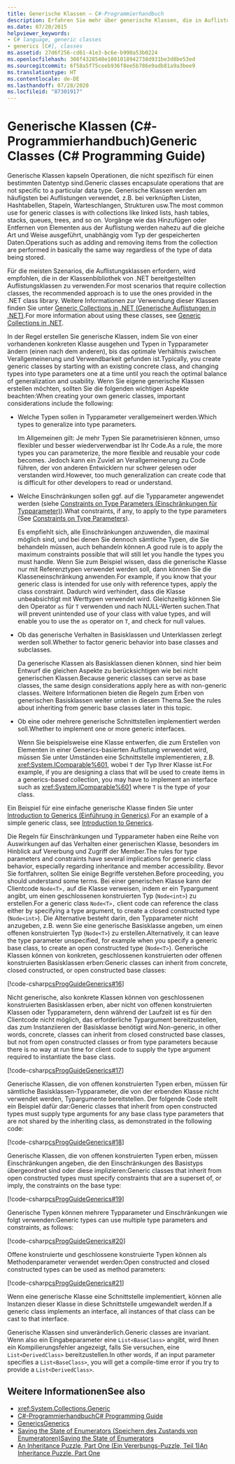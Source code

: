 ```yaml
---
title: Generische Klassen – C#-Programmierhandbuch
description: Erfahren Sie mehr über generische Klassen, die in Auflistungen wie verknüpften Listen, Hashtabellen, Stapeln, Warteschlangen und Strukturen verwendet werden.
ms.date: 07/20/2015
helpviewer_keywords:
- C# language, generic classes
- generics [C#], classes
ms.assetid: 27d6f256-cd61-41e3-bc6e-b990a53b0224
ms.openlocfilehash: 308f4328540e1001018942738d931be3d8be53ed
ms.sourcegitcommit: 6f58a5f75ceeb936f8ee5b786e9adb81a9a3bee9
ms.translationtype: HT
ms.contentlocale: de-DE
ms.lasthandoff: 07/28/2020
ms.locfileid: "87301917"
---
```

# <a name="generic-classes-c-programming-guide"></a><span data-ttu-id="a3808-103">Generische Klassen (C#-Programmierhandbuch)</span><span class="sxs-lookup"><span data-stu-id="a3808-103">Generic Classes (C# Programming Guide)</span></span>
<span data-ttu-id="a3808-104">Generische Klassen kapseln Operationen, die nicht spezifisch für einen bestimmten Datentyp sind.</span><span class="sxs-lookup"><span data-stu-id="a3808-104">Generic classes encapsulate operations that are not specific to a particular data type.</span></span> <span data-ttu-id="a3808-105">Generische Klassen werden am häufigsten bei Auflistungen verwendet, z.B. bei verknüpften Listen, Hashtabellen, Stapeln, Warteschlangen, Strukturen usw.</span><span class="sxs-lookup"><span data-stu-id="a3808-105">The most common use for generic classes is with collections like linked lists, hash tables, stacks, queues, trees, and so on.</span></span> <span data-ttu-id="a3808-106">Vorgänge wie das Hinzufügen oder Entfernen von Elementen aus der Auflistung werden nahezu auf die gleiche Art und Weise ausgeführt, unabhängig vom Typ der gespeicherten Daten.</span><span class="sxs-lookup"><span data-stu-id="a3808-106">Operations such as adding and removing items from the collection are performed in basically the same way regardless of the type of data being stored.</span></span>  
  
 <span data-ttu-id="a3808-107">Für die meisten Szenarios, die Auflistungsklassen erfordern, wird empfohlen, die in der Klassenbibliothek von .NET bereitgestellten Auflistungsklassen zu verwenden.</span><span class="sxs-lookup"><span data-stu-id="a3808-107">For most scenarios that require collection classes, the recommended approach is to use the ones provided in the .NET class library.</span></span> <span data-ttu-id="a3808-108">Weitere Informationen zur Verwendung dieser Klassen finden Sie unter [Generic Collections in .NET (Generische Auflistungen in .NET)](../../../standard/generics/collections.md).</span><span class="sxs-lookup"><span data-stu-id="a3808-108">For more information about using these classes, see [Generic Collections in .NET](../../../standard/generics/collections.md).</span></span>  
  
 <span data-ttu-id="a3808-109">In der Regel erstellen Sie generische Klassen, indem Sie von einer vorhandenen konkreten Klasse ausgehen und Typen in Typparameter ändern (einen nach dem anderen), bis das optimale Verhältnis zwischen Verallgemeinerung und Verwendbarkeit gefunden ist.</span><span class="sxs-lookup"><span data-stu-id="a3808-109">Typically, you create generic classes by starting with an existing concrete class, and changing types into type parameters one at a time until you reach the optimal balance of generalization and usability.</span></span> <span data-ttu-id="a3808-110">Wenn Sie eigene generische Klassen erstellen möchten, sollten Sie die folgenden wichtigen Aspekte beachten:</span><span class="sxs-lookup"><span data-stu-id="a3808-110">When creating your own generic classes, important considerations include the following:</span></span>  
  
- <span data-ttu-id="a3808-111">Welche Typen sollen in Typparameter verallgemeinert werden.</span><span class="sxs-lookup"><span data-stu-id="a3808-111">Which types to generalize into type parameters.</span></span>  
  
     <span data-ttu-id="a3808-112">Im Allgemeinen gilt: Je mehr Typen Sie parametrisieren können, umso flexibler und besser wiederverwendbar ist Ihr Code.</span><span class="sxs-lookup"><span data-stu-id="a3808-112">As a rule, the more types you can parameterize, the more flexible and reusable your code becomes.</span></span> <span data-ttu-id="a3808-113">Jedoch kann ein Zuviel an Verallgemeinerung zu Code führen, der von anderen Entwicklern nur schwer gelesen oder verstanden wird.</span><span class="sxs-lookup"><span data-stu-id="a3808-113">However, too much generalization can create code that is difficult for other developers to read or understand.</span></span>  
  
- <span data-ttu-id="a3808-114">Welche Einschränkungen sollen ggf. auf die Typparameter angewendet werden (siehe [Constraints on Type Parameters (Einschränkungen für Typparameter)](./constraints-on-type-parameters.md)).</span><span class="sxs-lookup"><span data-stu-id="a3808-114">What constraints, if any, to apply to the type parameters (See [Constraints on Type Parameters](./constraints-on-type-parameters.md)).</span></span>  
  
     <span data-ttu-id="a3808-115">Es empfiehlt sich, alle Einschränkungen anzuwenden, die maximal möglich sind, und bei denen Sie dennoch sämtliche Typen, die Sie behandeln müssen, auch behandeln können.</span><span class="sxs-lookup"><span data-stu-id="a3808-115">A good rule is to apply the maximum constraints possible that will still let you handle the types you must handle.</span></span> <span data-ttu-id="a3808-116">Wenn Sie zum Beispiel wissen, dass die generische Klasse nur mit Referenztypen verwendet werden soll, dann können Sie die Klasseneinschränkung anwenden.</span><span class="sxs-lookup"><span data-stu-id="a3808-116">For example, if you know that your generic class is intended for use only with reference types, apply the class constraint.</span></span> <span data-ttu-id="a3808-117">Dadurch wird verhindert, dass die Klasse unbeabsichtigt mit Werttypen verwendet wird. Gleichzeitig können Sie den Operator `as` für `T` verwenden und nach NULL-Werten suchen.</span><span class="sxs-lookup"><span data-stu-id="a3808-117">That will prevent unintended use of your class with value types, and will enable you to use the `as` operator on `T`, and check for null values.</span></span>  
  
- <span data-ttu-id="a3808-118">Ob das generische Verhalten in Basisklassen und Unterklassen zerlegt werden soll.</span><span class="sxs-lookup"><span data-stu-id="a3808-118">Whether to factor generic behavior into base classes and subclasses.</span></span>  
  
     <span data-ttu-id="a3808-119">Da generische Klassen als Basisklassen dienen können, sind hier beim Entwurf die gleichen Aspekte zu berücksichtigen wie bei nicht generischen Klassen.</span><span class="sxs-lookup"><span data-stu-id="a3808-119">Because generic classes can serve as base classes, the same design considerations apply here as with non-generic classes.</span></span> <span data-ttu-id="a3808-120">Weitere Informationen bieten die Regeln zum Erben von generischen Basisklassen weiter unten in diesem Thema.</span><span class="sxs-lookup"><span data-stu-id="a3808-120">See the rules about inheriting from generic base classes later in this topic.</span></span>  
  
- <span data-ttu-id="a3808-121">Ob eine oder mehrere generische Schnittstellen implementiert werden soll.</span><span class="sxs-lookup"><span data-stu-id="a3808-121">Whether to implement one or more generic interfaces.</span></span>  
  
     <span data-ttu-id="a3808-122">Wenn Sie beispielsweise eine Klasse entwerfen, die zum Erstellen von Elementen in einer Generics-basierten Auflistung verwendet wird, müssen Sie unter Umständen eine Schnittstelle implementieren, z.B. <xref:System.IComparable%601>, wobei `T` der Typ Ihrer Klasse ist.</span><span class="sxs-lookup"><span data-stu-id="a3808-122">For example, if you are designing a class that will be used to create items in a generics-based collection, you may have to implement an interface such as <xref:System.IComparable%601> where `T` is the type of your class.</span></span>  
  
 <span data-ttu-id="a3808-123">Ein Beispiel für eine einfache generische Klasse finden Sie unter [Introduction to Generics (Einführung in Generics)](./index.md).</span><span class="sxs-lookup"><span data-stu-id="a3808-123">For an example of a simple generic class, see [Introduction to Generics](./index.md).</span></span>  
  
 <span data-ttu-id="a3808-124">Die Regeln für Einschränkungen und Typparameter haben eine Reihe von Auswirkungen auf das Verhalten einer generischen Klasse, besonders im Hinblick auf Vererbung und Zugriff der Member.</span><span class="sxs-lookup"><span data-stu-id="a3808-124">The rules for type parameters and constraints have several implications for generic class behavior, especially regarding inheritance and member accessibility.</span></span> <span data-ttu-id="a3808-125">Bevor Sie fortfahren, sollten Sie einige Begriffe verstehen.</span><span class="sxs-lookup"><span data-stu-id="a3808-125">Before proceeding, you should understand some terms.</span></span> <span data-ttu-id="a3808-126">Bei einer generischen Klasse kann der Clientcode `Node<T>,` auf die Klasse verweisen, indem er ein Typargument angibt, um einen geschlossenen konstruierten Typ (`Node<int>`) zu erstellen.</span><span class="sxs-lookup"><span data-stu-id="a3808-126">For a generic class `Node<T>,` client code can reference the class either by specifying a type argument, to create a closed constructed type (`Node<int>`).</span></span> <span data-ttu-id="a3808-127">Die Alternative besteht darin, den Typparameter nicht anzugeben, z.B. wenn Sie eine generische Basisklasse angeben, um einen offenen konstruierten Typ (`Node<T>`) zu erstellen.</span><span class="sxs-lookup"><span data-stu-id="a3808-127">Alternatively, it can leave the type parameter unspecified, for example when you specify a generic base class, to create an open constructed type (`Node<T>`).</span></span> <span data-ttu-id="a3808-128">Generische Klassen können von konkreten, geschlossenen konstruierten oder offenen konstruierten Basisklassen erben:</span><span class="sxs-lookup"><span data-stu-id="a3808-128">Generic classes can inherit from concrete, closed constructed, or open constructed base classes:</span></span>  
  
 [!code-csharp[csProgGuideGenerics#16](~/samples/snippets/csharp/VS_Snippets_VBCSharp/csProgGuideGenerics/CS/Generics.cs#16)]  
  
 <span data-ttu-id="a3808-129">Nicht generische, also konkrete Klassen können von geschlossenen konstruierten Basisklassen erben, aber nicht von offenen konstruierten Klassen oder Typparametern, denn während der Laufzeit ist es für den Clientcode nicht möglich, das erforderliche Typargument bereitzustellen, das zum Instanziieren der Basisklasse benötigt wird.</span><span class="sxs-lookup"><span data-stu-id="a3808-129">Non-generic, in other words, concrete, classes can inherit from closed constructed base classes, but not from open constructed classes or from type parameters because there is no way at run time for client code to supply the type argument required to instantiate the base class.</span></span>  
  
 [!code-csharp[csProgGuideGenerics#17](~/samples/snippets/csharp/VS_Snippets_VBCSharp/csProgGuideGenerics/CS/Generics.cs#17)]  
  
 <span data-ttu-id="a3808-130">Generische Klassen, die von offenen konstruierten Typen erben, müssen für sämtliche Basisklassen-Typparameter, die von der erbenden Klasse nicht verwendet werden, Typargumente bereitstellen. Der folgende Code stellt ein Beispiel dafür dar:</span><span class="sxs-lookup"><span data-stu-id="a3808-130">Generic classes that inherit from open constructed types must supply type arguments for any base class type parameters that are not shared by the inheriting class, as demonstrated in the following code:</span></span>  
  
 [!code-csharp[csProgGuideGenerics#18](~/samples/snippets/csharp/VS_Snippets_VBCSharp/csProgGuideGenerics/CS/Generics.cs#18)]  
  
 <span data-ttu-id="a3808-131">Generische Klassen, die von offenen konstruierten Typen erben, müssen Einschränkungen angeben, die den Einschränkungen des Basistyps übergeordnet sind oder diese implizieren:</span><span class="sxs-lookup"><span data-stu-id="a3808-131">Generic classes that inherit from open constructed types must specify constraints that are a superset of, or imply, the constraints on the base type:</span></span>  
  
 [!code-csharp[csProgGuideGenerics#19](~/samples/snippets/csharp/VS_Snippets_VBCSharp/csProgGuideGenerics/CS/Generics.cs#19)]  
  
 <span data-ttu-id="a3808-132">Generische Typen können mehrere Typparameter und Einschränkungen wie folgt verwenden:</span><span class="sxs-lookup"><span data-stu-id="a3808-132">Generic types can use multiple type parameters and constraints, as follows:</span></span>  
  
 [!code-csharp[csProgGuideGenerics#20](~/samples/snippets/csharp/VS_Snippets_VBCSharp/csProgGuideGenerics/CS/Generics.cs#20)]  
  
 <span data-ttu-id="a3808-133">Offene konstruierte und geschlossene konstruierte Typen können als Methodenparameter verwendet werden:</span><span class="sxs-lookup"><span data-stu-id="a3808-133">Open constructed and closed constructed types can be used as method parameters:</span></span>  
  
 [!code-csharp[csProgGuideGenerics#21](~/samples/snippets/csharp/VS_Snippets_VBCSharp/csProgGuideGenerics/CS/Generics.cs#21)]  
  
 <span data-ttu-id="a3808-134">Wenn eine generische Klasse eine Schnittstelle implementiert, können alle Instanzen dieser Klasse in diese Schnittstelle umgewandelt werden.</span><span class="sxs-lookup"><span data-stu-id="a3808-134">If a generic class implements an interface, all instances of that class can be cast to that interface.</span></span>  
  
 <span data-ttu-id="a3808-135">Generische Klassen sind unveränderlich.</span><span class="sxs-lookup"><span data-stu-id="a3808-135">Generic classes are invariant.</span></span> <span data-ttu-id="a3808-136">Wenn also ein Eingabeparameter eine `List<BaseClass>` angibt, wird Ihnen ein Kompilierungsfehler angezeigt, falls Sie versuchen, eine `List<DerivedClass>` bereitzustellen.</span><span class="sxs-lookup"><span data-stu-id="a3808-136">In other words, if an input parameter specifies a `List<BaseClass>`, you will get a compile-time error if you try to provide a `List<DerivedClass>`.</span></span>  
  
## <a name="see-also"></a><span data-ttu-id="a3808-137">Weitere Informationen</span><span class="sxs-lookup"><span data-stu-id="a3808-137">See also</span></span>

- <xref:System.Collections.Generic>
- [<span data-ttu-id="a3808-138">C#-Programmierhandbuch</span><span class="sxs-lookup"><span data-stu-id="a3808-138">C# Programming Guide</span></span>](../index.md)
- [<span data-ttu-id="a3808-139">Generics</span><span class="sxs-lookup"><span data-stu-id="a3808-139">Generics</span></span>](./index.md)
- [<span data-ttu-id="a3808-140">Saving the State of Enumerators (Speichern des Zustands von Enumeratoren)</span><span class="sxs-lookup"><span data-stu-id="a3808-140">Saving the State of Enumerators</span></span>](https://docs.microsoft.com/archive/blogs/wesdyer/saving-the-state-of-enumerators)
- [<span data-ttu-id="a3808-141">An Inheritance Puzzle, Part One (Ein Vererbungs-Puzzle, Teil 1)</span><span class="sxs-lookup"><span data-stu-id="a3808-141">An Inheritance Puzzle, Part One</span></span>](https://docs.microsoft.com/archive/blogs/ericlippert/an-inheritance-puzzle-part-one)
